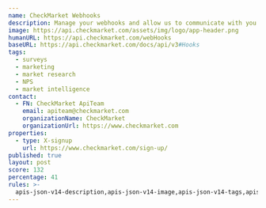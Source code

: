 ```yaml
---
name: CheckMarket Webhooks
description: Manage your webhooks and allow us to communicate with you.
image: https://api.checkmarket.com/assets/img/logo/app-header.png
humanURL: https://api.checkmarket.com/webHooks
baseURL: https://api.checkmarket.com/docs/api/v3#Hooks
tags:
  - surveys
  - marketing
  - market research
  - NPS
  - market intelligence
contact:
  - FN: CheckMarket ApiTeam
    email: apiteam@checkmarket.com
    organizationName: CheckMarket
    organizationUrl: https://www.checkmarket.com
properties:
  - type: X-signup
    url: https://www.checkmarket.com/sign-up/
published: true
layout: post
score: 132
percentage: 41
rules: >-
  apis-json-v14-description,apis-json-v14-image,apis-json-v14-tags,apis-json-v14-url,apis-json-v14-maintainers,apis-json-v14-maintainers-fn,apis-json-v14-maintainers-email,apis-json-v14-apis-name,apis-json-v14-apis-description,apis-json-v14-apis-image,apis-json-v14-apis-humanURL,apis-json-v14-apis-baseURL,apis-json-v14-apis-tags,apis-json-v14-apis-properties-management-signup,apis-json-v14-name
---
```

